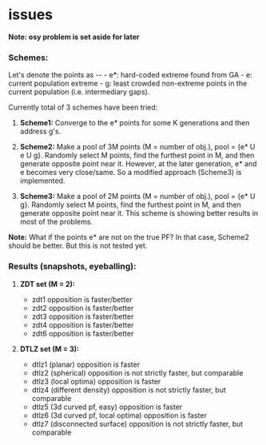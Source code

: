 issues
======

**Note: osy problem is set aside for later**

### Schemes:
Let's denote the points as --
    - e*: hard-coded extreme found from GA
    - e: current population extreme
    - g: least crowded non-extreme points in the current population (i.e. intermediary gaps). 

Currently total of 3 schemes have been tried:

1. **Scheme1:** Converge to the e* points for some K generations and then address g's.

2. **Scheme2:** Make a pool of 3M points (M = number of obj.), pool = {e* U e U g}. Randomly select M points, find the furthest point in M, and then generate opposite point near it. However, at the later generation, e* and e becomes very close/same. So a modified approach (Scheme3) is implemented.

3. **Scheme3:** Make a pool of 2M points (M = number of obj.), pool = {e* U g}. Randomly select M points, find the furthest point in M, and then generate opposite point near it. This scheme is showing better results in most of the problems.

**Note:** What if the points e* are not on the true PF? In that case, Scheme2 should be better. But this is not tested yet.

### Results (snapshots, eyeballing):

1. **ZDT set (M = 2):**
    - zdt1 opposition is faster/better
    - zdt2 opposition is faster/better
    - zdt3 opposition is faster/better
    - zdt4 opposition is faster/better
    - zdt6 opposition is faster/better

2. **DTLZ set (M = 3):**
   - dtlz1 (planar)			opposition is faster				     
   - dtlz2 (spherical)			opposition is not strictly faster, but comparable
   - dtlz3 (local optima)		opposition is faster				     
   - dtlz4 (different density)		opposition is not strictly faster, but comparable
   - dtlz5 (3d curved pf, easy)		opposition is faster				     
   - dtlz6 (3d curved pf, local optima)	opposition is faster				     
   - dtlz7 (disconnected surface)	opposition is not strictly faster, but comparable 

